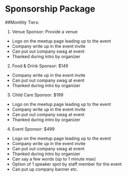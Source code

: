 # Sponsorship Package

##Monthly Tiers: 
1) Venue Sponsor: Provide a venue
- Logo on the meetup page leading up to the event
- Company write up in the event invite
- Can put out company swag at event
- Thanked during intro by organizer

2) Food & Drink Sponsor: $149
- Company write up in the event invite
- Can put out company swag at event
- Thanked during intro by organizer

3) Child Care Sponsor: $199
- Logo on the meetup page leading up to the event
- Company write up in the event invite
- Can put out company swag at event
- Thanked during intro by organizer

4) Event Sponsor: $499
- Logo on the meetup page leading up to the event
- Company write up in the event invite
- Can put out company swag at event
- Thanked during intro by organizer
- Can say a few words (up to 1 minute max)
- Option of 1 speaker spot by staff member for the event
- Can put up company banner etc.
